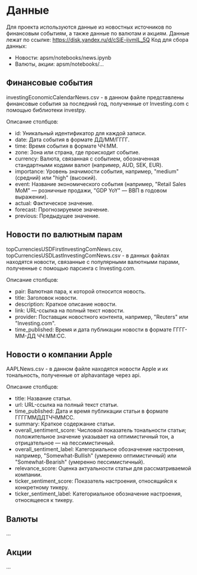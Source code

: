 # Данные
Для проекта используются данные из новостных источников по финансовым событиям, а также данные по валютам и акциям.
Данные лежат по ссылке: https://disk.yandex.ru/d/cSiE-ijvmIL_5Q
Код для сбора данных:
- Новости: apsm/notebooks/news.ipynb
- Валюты, акции: apsm/notebooks/...

## Финансовые события
investingEconomicCalendarNews.csv - в данном файле представлены финансовые события за последний год, полученные от Investing.com с помощью библиотеки investpy. 

Описание столбцов:
- id: Уникальный идентификатор для каждой записи.
- date: Дата события в формате ДД/ММ/ГГГГ.
- time: Время события в формате ЧЧ:ММ.
- zone: Зона или страна, где происходит событие.
- currency: Валюта, связанная с событием, обозначенная стандартными кодами валют (например, AUD, SEK, EUR).
- importance: Уровень значимости события, например, "medium" (средний) или "high" (высокий).
- event: Название экономического события (например, "Retail Sales MoM" — розничные продажи, "GDP YoY" — ВВП в годовом выражении).
- actual: Фактическое значение.
- forecast: Прогнозируемое значение.
- previous: Предыдущее значение.

## Новости по валютным парам
topCurrenciesUSDFirstInvestingComNews.csv, topCurrenciesUSDLastInvestingComNews.csv - в данных файлах находятся новости, связанные с популярными валютными парами, полученные с помощью парсинга с Investing.com. 

Описание столбцов:
- pair: Валютная пара, к которой относится новость.
- title: Заголовок новости.
- description: Краткое описание новости.
- link: URL-ссылка на полный текст новости.
- provider: Поставщик новостного контента, например, "Reuters" или "Investing.com".
- time_published: Время и дата публикации новости в формате ГГГГ-ММ-ДД ЧЧ:ММ:СС.

## Новости о компании Apple
AAPLNews.csv - в данном файле находятся новости Apple и их тональность, полученные от alphavantage через api.

Описание столбцов:
- title: Название статьи.
- url: URL-ссылка на полный текст статьи.
- time_published: Дата и время публикации статьи в формате ГГГГММДДTЧЧММСС.
- summary: Краткое содержание статьи.
- overall_sentiment_score: Числовой показатель тональности статьи; положительное значение указывает на оптимистичный тон, а отрицательное — на пессимистичный.
- overall_sentiment_label: Категориальное обозначение настроения, например, "Somewhat-Bullish" (умеренно оптимистичный) или "Somewhat-Bearish" (умеренно пессимистичный).
- relevance_score: Оценка актуальности статьи для рассматриваемой компании.
- ticker_sentiment_score: Показатель настроения, относящийся к конкретному тикеру.
- ticker_sentiment_label: Категориальное обозначение настроения, относящееся к тикеру.

## Валюты
...

## Акции
...
